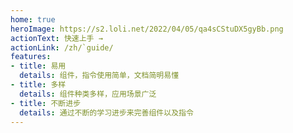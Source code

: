 ```yaml
---
home: true
heroImage: https://s2.loli.net/2022/04/05/qa4sCStuDX5gyBb.png
actionText: 快速上手 →
actionLink: /zh/`guide/
features:
- title: 易用
  details: 组件，指令使用简单，文档简明易懂
- title: 多样
  details: 组件种类多样，应用场景广泛
- title: 不断进步
  details: 通过不断的学习进步来完善组件以及指令
---
```


<!-- footer: MIT Licensed | Copyright © 2018-present Evan You -->